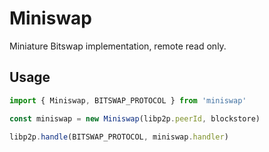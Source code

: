 # Miniswap

Miniature Bitswap implementation, remote read only.

## Usage

```js
import { Miniswap, BITSWAP_PROTOCOL } from 'miniswap'

const miniswap = new Miniswap(libp2p.peerId, blockstore)

libp2p.handle(BITSWAP_PROTOCOL, miniswap.handler)
```
